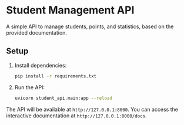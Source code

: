 # Student Management API

A simple API to manage students, points, and statistics, based on the provided documentation.

## Setup

1.  Install dependencies:
    ```bash
    pip install -r requirements.txt
    ```

2.  Run the API:
    ```bash
    uvicorn student_api.main:app --reload
    ```

The API will be available at `http://127.0.0.1:8000`. You can access the interactive documentation at `http://127.0.0.1:8000/docs`.
